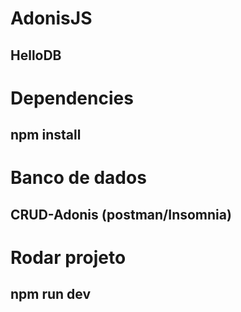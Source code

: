 # AdonisJS
## HelloDB

# Dependencies
## npm install

# Banco de dados
## CRUD-Adonis (postman/Insomnia)

# Rodar projeto 
## npm run dev